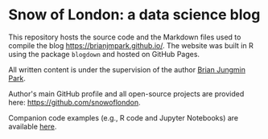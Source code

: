 # Snow of London: a data science blog

This repository hosts the source code and the Markdown files used to compile the blog https://brianjmpark.github.io/. 
The website was built in R using the package `blogdown` and hosted on GitHub Pages. 

All written content is under the supervision of the author [Brian Jungmin Park](https://github.com/snowoflondon).

Author's main GitHub profile and all open-source projects are provided here: https://github.com/snowoflondon.

Companion code examples (e.g., R code and Jupyter Notebooks) are available [here](https://github.com/brianjmpark/brianjmpark.github.io/tree/master/code_examples).

